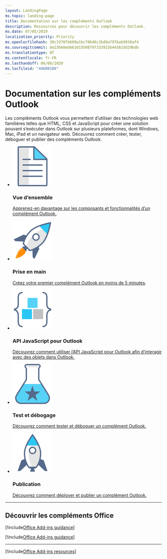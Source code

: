 ```yaml
---
layout: LandingPage
ms.topic: landing-page
title: Documentation sur les compléments Outlook
description: Ressources pour découvrir les compléments Outlook.
ms.date: 07/05/2019
localization_priority: Priority
ms.openlocfilehash: 30c3370fb609a1bcf8646c2bd9a797bab9938af4
ms.sourcegitcommit: be23b68eb661015508797333915b44381dd29bdb
ms.translationtype: HT
ms.contentlocale: fr-FR
ms.lasthandoff: 06/08/2020
ms.locfileid: "44609106"
---
```

# <a name="outlook-add-ins-documentation"></a>Documentation sur les compléments Outlook

Les compléments Outlook vous permettent d’utiliser des technologies web familières telles que HTML, CSS et JavaScript pour créer une solution pouvant s’exécuter dans Outlook sur plusieurs plateformes, dont Windows, Mac, iPad et un navigateur web. Découvrez comment créer, tester, déboguer et publier des compléments Outlook.

<ul class="panelContent cardsF cols cols3">
    <li>
        <div class="cardSize">
            <div class="cardPadding">
                <div class="card">
                    <div class="cardImageOuter">
                        <div class="cardImage">
                            <img src="../images/index-landing-page/i_article.svg" alt="Overview" />
                        </div>
                    </div>
                    <div class="cardText">
                        <h3>Vue d’ensemble</h3>
                        <p><a href="outlook-add-ins-overview.md">Apprenez-en davantage sur les composants et fonctionnalités d’un complément Outlook.</a></p>
                    </div>
                </div>
            </div>
        </div>
    </li>
    <li>
        <div class="cardSize">
            <div class="cardPadding">
                <div class="card">
                    <div class="cardImageOuter">
                        <div class="cardImage">
                            <img src="../images/index-landing-page/i_get-started.svg" alt="Getting started" />
                        </div>
                    </div>
                    <div class="cardText">
                        <h3>Prise en main</h3>
                        <p><a href="../quickstarts/outlook-quickstart.md">Créez votre premier complément Outlook en moins de 5 minutes</a>.</p>
                    </div>
                </div>
            </div>
        </div>
    </li>
    <li>
        <div class="cardSize">
            <div class="cardPadding">
                <div class="card">
                    <div class="cardImageOuter">
                        <div class="cardImage">
                            <img src="../images/index-landing-page/i_code-blocks.svg" alt="Outlook JavaScript API" />
                        </div>
                    </div>
                    <div class="cardText">
                        <h3>API JavaScript pour Outlook</h3>
                        <p><a href="apis.md">Découvrez comment utiliser l’API JavaScript pour Outlook afin d’interagir avec des objets dans Outlook.</a></p>
                    </div>
                </div>
            </div>
        </div>
    </li>
    <li>
        <div class="cardSize">
            <div class="cardPadding">
                <div class="card">
                    <div class="cardImageOuter">
                        <div class="cardImage">
                            <img src="../images/index-landing-page/i_recommended-testing.svg" alt="Testing and debugging" />
                        </div>
                    </div>
                    <div class="cardText">
                        <h3>Test et débogage</h3>
                        <p><a href="../testing/test-debug-office-add-ins.md">Découvrez comment tester et déboguer un complément Outlook.</a></p>
                    </div>
                </div>
            </div>
        </div>
    </li>
    <li>
        <div class="cardSize">
            <div class="cardPadding">
                <div class="card">
                    <div class="cardImageOuter">
                        <div class="cardImage">
                            <img src="../images/index-landing-page/i_deploy.svg" alt="Publishing" />
                        </div>
                    </div>
                    <div class="cardText">
                        <h3>Publication</h3>
                        <p><a href="../publish/publish.md">Découvrez comment déployer et publier un complément Outlook.</a></p>
                    </div>
                </div>
            </div>
        </div>
    </li>
</ul>

---

<h2>Découvrir les compléments Office</h2>

[!include[Office Add-ins guidance](../includes/landing-page-office-addins-guidance.md)]

[!include[Office Add-ins guidance](../includes/landing-page-office-addins-guidance-note.md)]

---

[!include[Office Add-ins resources](../includes/landing-page-resources-no-script-lab.md)]

